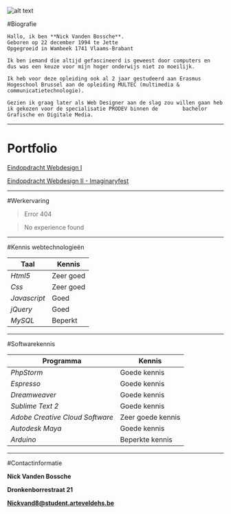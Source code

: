 ![alt text](http://i.imgur.com/QfBdzFN.png "Logo N")

#Biografie

    Hallo, ik ben **Nick Vanden Bossche**. 
    Geboren op 22 december 1994 te Jette
    Opgegroeid in Wambeek 1741 Vlaams-Brabant

    Ik ben iemand die altijd gefascineerd is geweest door computers en 
    dus was een keuze voor mijn hoger onderwijs niet zo moeilijk.
    
    Ik heb voor deze opleiding ook al 2 jaar gestudeerd aan Erasmus Hogeschool Brussel aan de opleiding MULTEC (multimedia &        communicatietechnologie). 

    Gezien ik graag later als Web Designer aan de slag zou willen gaan heb ik gekozen voor de specialisatie PRODEV binnen de        bachelor Grafische en Digitale Media.
************************************************************************************************************************
# Portfolio

[Eindopdracht Webdesign I](http://www.arteveldehogeschool.be/campusGDM/studenten_201415/nickvand8/webdesign1/examenopdracht/Index.html)

[Eindopdracht Webdesign II - Imaginaryfest](http://www.arteveldehogeschool.be/campusGDM/studenten_201415/nickvand8/webdesign2/imaginaryfest/site/index.html)
************************************************************************************************************************
#Werkervaring

> Error 404

> No experience found

************************************************************************************************************************
#Kennis webtechnologieën

| Taal | Kennis |
|------|--------|
|*Html5*|Zeer goed|
|*Css*|Zeer goed|
|*Javascript*|Goed|
|*jQuery*|Goed|
|*MySQL*|Beperkt|
************************************************************************************************************************
#Softwarekennis

| Programma | Kennis |
|------------|--------|
|*PhpStorm* | Goede kennis |
|*Espresso* | Goede kennis |
|*Dreamweaver* | Goede kennis |
|*Sublime Text 2* | Goede kennis |
|*Adobe Creative Cloud Software*	| Zeer goede kennis |
|*Autodesk Maya* | Goede kennis |
|*Arduino* | Beperkte kennis |
************************************************************************************************************************
#Contactinformatie

**Nick Vanden Bossche**

**Dronkenborrestraat 21**

**Nickvand8@student.arteveldehs.be**

